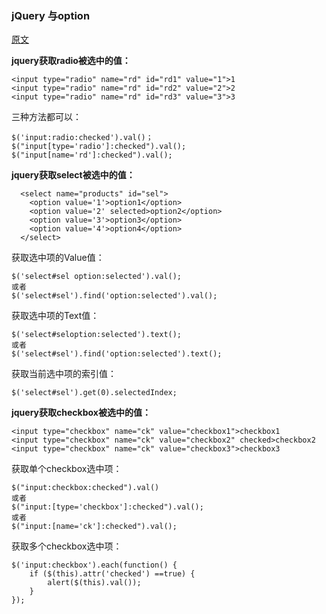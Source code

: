 ### jQuery 与option

[原文](https://blog.csdn.net/u010002184/article/details/78574385)

**jquery获取radio被选中的值：**

```
<input type="radio" name="rd" id="rd1" value="1">1
<input type="radio" name="rd" id="rd2" value="2">2
<input type="radio" name="rd" id="rd3" value="3">3
```

三种方法都可以：

```
$('input:radio:checked').val()；
$("input[type='radio']:checked").val();
$("input[name='rd']:checked").val();
```

 

**jquery获取select被选中的值：**

```
  <select name="products" id="sel">
    <option value='1'>option1</option>
    <option value='2' selected>option2</option>
    <option value='3'>option3</option>
    <option value='4'>option4</option>
  </select>
```

获取选中项的Value值：

```
$('select#sel option:selected').val();
或者
$('select#sel').find('option:selected').val();
```

获取选中项的Text值：

```
$('select#seloption:selected').text();
或者
$('select#sel').find('option:selected').text();
```

获取当前选中项的索引值：

```
$('select#sel').get(0).selectedIndex;
```

 

**jquery获取checkbox被选中的值：**

```
<input type="checkbox" name="ck" value="checkbox1">checkbox1     
<input type="checkbox" name="ck" value="checkbox2" checked>checkbox2     
<input type="checkbox" name="ck" value="checkbox3">checkbox3      
```

获取单个checkbox选中项： 

```
$("input:checkbox:checked").val() 
或者 
$("input:[type='checkbox']:checked").val(); 
或者 
$("input:[name='ck']:checked").val(); 
```

获取多个checkbox选中项： 

```
$('input:checkbox').each(function() { 
    if ($(this).attr('checked') ==true) { 
        alert($(this).val()); 
    } 
}); 
```